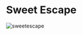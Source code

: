 # Sweet Escape

![sweetescape](https://user-images.githubusercontent.com/73601258/121921380-94aa4380-cd56-11eb-8e1c-01e42c83d786.png)
